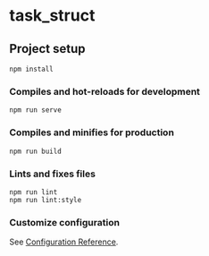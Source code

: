 # task_struct

## Project setup
```
npm install
```

### Compiles and hot-reloads for development
```
npm run serve
```

### Compiles and minifies for production
```
npm run build
```

### Lints and fixes files
```
npm run lint
npm run lint:style
```

### Customize configuration
See [Configuration Reference](https://cli.vuejs.org/config/).
